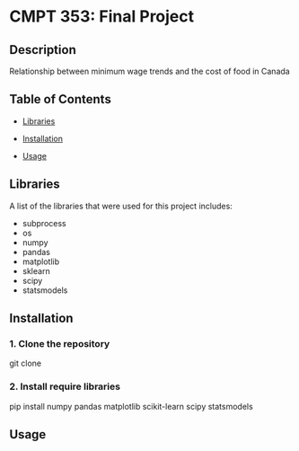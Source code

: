 # CMPT 353: Final Project

## Description
Relationship between minimum wage trends and the cost of food in Canada

## Table of Contents
- [Libraries](#libraries)

- [Installation](#installation)

- [Usage](#usage)

## Libraries

A list of the libraries that were used for this project includes:

- subprocess
- os
- numpy
- pandas
- matplotlib
- sklearn
- scipy 
- statsmodels

## Installation

### 1. Clone the repository

git clone

### 2. Install require libraries

pip install numpy pandas matplotlib scikit-learn scipy statsmodels



## Usage


